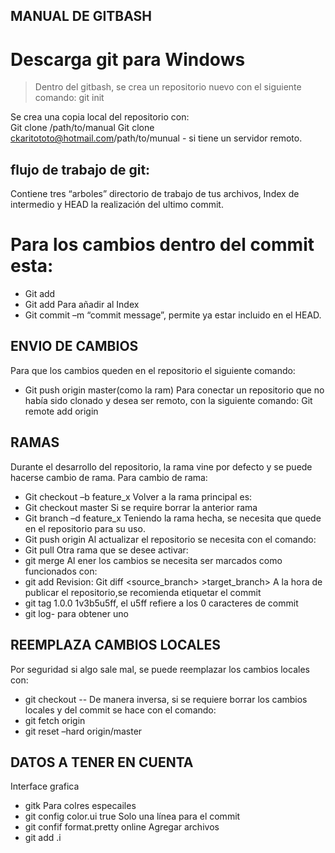 ## MANUAL DE GITBASH
# Descarga git para Windows
> Dentro del gitbash, se crea un repositorio nuevo con el siguiente comando:
> git init
>
Se crea una copia local del repositorio con:	
Git clone /path/to/manual
Git clone ckaritototo@hotmail.com/path/to/munual - si tiene un servidor remoto.
## flujo de trabajo de git:
Contiene tres “arboles” directorio de trabajo de tus archivos, Index de intermedio y HEAD la realización del ultimo commit.
# Para los cambios dentro del commit esta:
+ Git add <filename>
+ Git add
Para añadir al Index
+ Git commit –m “commit message”, permite ya estar incluido en el HEAD.
## ENVIO DE CAMBIOS
Para que los cambios queden en el repositorio el siguiente comando:
+ Git push origin master(como la ram)
Para conectar un repositorio que no había sido clonado y desea ser remoto, con la siguiente comando:
Git remote add origin <server>
## RAMAS
Durante el desarrollo  del repositorio, la rama vine por defecto y se puede hacerse cambio de rama.
Para cambio de rama:
+ Git checkout –b feature_x 
Volver a la rama principal es:
+ Git checkout master
Si se require borrar la anterior rama
+ Git branch –d feature_x
Teniendo la rama hecha, se necesita que quede en el repositorio para su uso.
+ Git push origin <branch>
Al actualizar el repositorio se necesita con el comando:
+ Git pull
Otra rama que se desee activar:
+ git merge <branch>
Al ener los cambios se necesita ser marcados como funcionados con:
+ git add <filename>
Revision:
Git diff <source_branch> >target_branch>
A la hora de publicar el repositorio,se recomienda etiquetar el commit
+ git tag 1.0.0 1v3b5u5ff, el u5ff refiere a los 0 caracteres de commit 
+ git log- para obtener uno
## REEMPLAZA CAMBIOS LOCALES

Por seguridad si algo sale mal, se puede reemplazar los cambios locales con:
+ git checkout -- <filename>
De manera inversa, si se requiere borrar los cambios locales y del commit se hace con el comando:
+ git fetch origin
+ git reset –hard origin/master
 ## DATOS A TENER EN CUENTA
Interface grafica
+ gitk
Para colres especailes 
+ git config color.ui true
Solo una línea para el commit 
+ git confif format.pretty online
Agregar archivos
+ git add .i


